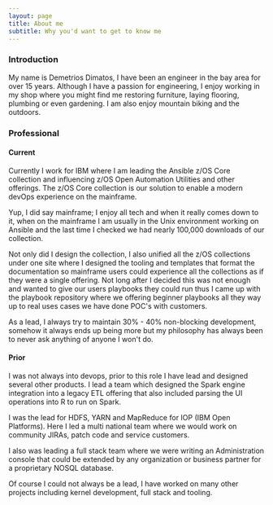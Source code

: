 ```yaml
---
layout: page
title: About me
subtitle: Why you'd want to get to know me
---
```


### Introduction
My name is Demetrios Dimatos, I have been an engineer in the bay area for over
15 years. Although I have a passion for engineering, I enjoy working in my shop
where you might find me restoring furniture, laying flooring, plumbing or even
gardening. I am also enjoy mountain biking and the outdoors.

### Professional

#### Current
Currently I work for IBM where I am leading the Ansible z/OS Core collection and
influencing z/OS Open Automation Utilities and other offerings. The z/OS Core
collection is our solution to enable a modern devOps experience on the mainframe.

Yup, I did say mainframe; I enjoy all tech and when it really comes down to it,
when on the mainframe I am usually in the Unix environment working on Ansible and
the last time I checked we had nearly 100,000 downloads of our collection.

Not only did I design the collection, I also unified all the z/OS collections
under one site where I designed the tooling and templates that format the
documentation so mainframe users could experience all the collections as if they
were a single offering. Not long after I decided this was not enough and wanted
to give our users playbooks they could run thus I came up with the playbook
repository where we offering beginner playbooks all they way up to real uses cases
we have done POC's with customers.

As a lead, I always try to maintain 30% - 40% non-blocking development, somehow
it always ends up being more but my philosophy has always been to never ask anything
of anyone I won't do.

#### Prior
I was not always into devops, prior to this role I have lead and designed several
other products. I lead a team which designed the Spark engine integration into a
legacy ETL offering that also included parsing the UI operations into R to run on
Spark.

I was the lead for HDFS, YARN and MapReduce for IOP (IBM Open Platforms). Here I
led a multi national team where we would work on community JIRAs, patch code and
service customers.

I also was leading a full stack team where we were writing an Administration
console that could be extended by any organization or business partner for a
proprietary NOSQL database.

Of course I could not always be a lead, I have worked on many other projects
including kernel development, full stack and tooling.

